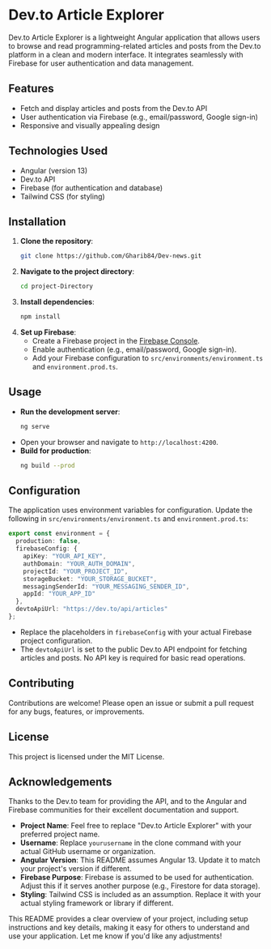 # Dev.to Article Explorer

Dev.to Article Explorer is a lightweight Angular application that allows users to browse and read programming-related articles and posts from the Dev.to platform in a clean and modern interface. It integrates seamlessly with Firebase for user authentication and data management.

## Features

- Fetch and display articles and posts from the Dev.to API
- User authentication via Firebase (e.g., email/password, Google sign-in)
- Responsive and visually appealing design

## Technologies Used

- Angular (version 13)
- Dev.to API
- Firebase (for authentication and database)
- Tailwind CSS (for styling)

## Installation

1. **Clone the repository**:
   ```bash
   git clone https://github.com/Gharib84/Dev-news.git
   ```
2. **Navigate to the project directory**:
   ```bash
   cd project-Directory
   ```
3. **Install dependencies**:
   ```bash
   npm install
   ```
4. **Set up Firebase**:
   - Create a Firebase project in the [Firebase Console](https://console.firebase.google.com/).
   - Enable authentication (e.g., email/password, Google sign-in).
   - Add your Firebase configuration to `src/environments/environment.ts` and `environment.prod.ts`.

## Usage

- **Run the development server**:
   ```bash
   ng serve
   ```
- Open your browser and navigate to `http://localhost:4200`.
- **Build for production**:
   ```bash
   ng build --prod
   ```

## Configuration

The application uses environment variables for configuration. Update the following in `src/environments/environment.ts` and `environment.prod.ts`:

```typescript
export const environment = {
  production: false,
  firebaseConfig: {
    apiKey: "YOUR_API_KEY",
    authDomain: "YOUR_AUTH_DOMAIN",
    projectId: "YOUR_PROJECT_ID",
    storageBucket: "YOUR_STORAGE_BUCKET",
    messagingSenderId: "YOUR_MESSAGING_SENDER_ID",
    appId: "YOUR_APP_ID"
  },
  devtoApiUrl: "https://dev.to/api/articles"
};
```

- Replace the placeholders in `firebaseConfig` with your actual Firebase project configuration.
- The `devtoApiUrl` is set to the public Dev.to API endpoint for fetching articles and posts. No API key is required for basic read operations.

## Contributing

Contributions are welcome! Please open an issue or submit a pull request for any bugs, features, or improvements.

## License

This project is licensed under the MIT License.

## Acknowledgements

Thanks to the Dev.to team for providing the API, and to the Angular and Firebase communities for their excellent documentation and support.

- **Project Name**: Feel free to replace "Dev.to Article Explorer" with your preferred project name.
- **Username**: Replace `yourusername` in the clone command with your actual GitHub username or organization.
- **Angular Version**: This README assumes Angular 13. Update it to match your project's version if different.
- **Firebase Purpose**: Firebase is assumed to be used for authentication. Adjust this if it serves another purpose (e.g., Firestore for data storage).
- **Styling**: Tailwind CSS is included as an assumption. Replace it with your actual styling framework or library if different.

This README provides a clear overview of your project, including setup instructions and key details, making it easy for others to understand and use your application. Let me know if you'd like any adjustments!